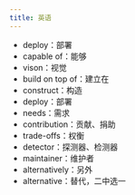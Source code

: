 ```yaml
---
title: 英语
---
```


* deploy：部署
* capable of：能够
* vison：视觉
* build on top of：建立在
* construct：构造
* deploy：部署
* needs：需求
* contribution：贡献、捐助
* trade-offs：权衡
* detector：探测器、检测器
* maintainer：维护者
* alternatively：另外
* alternative：替代，二中选一
